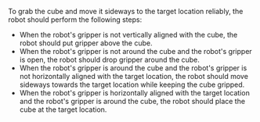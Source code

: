To grab the cube and move it sideways to the target location reliably, the robot should perform the following steps:

- When the robot's gripper is not vertically aligned with the cube, the robot should put gripper above the cube.
- When the robot's gripper is not around the cube and the robot's gripper is open, the robot should drop gripper around the cube.
- When the robot's gripper is around the cube and the robot's gripper is not horizontally aligned with the target location, the robot should move sideways towards the target location while keeping the cube gripped.
- When the robot's gripper is horizontally aligned with the target location and the robot's gripper is around the cube, the robot should place the cube at the target location.